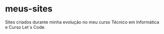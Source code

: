 # meus-sites
Sites criados durante minha evolução no meu curso Técnico em Informática e Curso Let´s Code.
